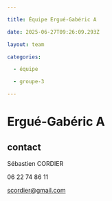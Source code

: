 ```yaml
---

title: Équipe Ergué-Gabéric A

date: 2025-06-27T09:26:09.293Z

layout: team

categories:

  - équipe

  - groupe-3

---
```


# Ergué-Gabéric A



## contact 

Sébastien CORDIER

06 22 74 86 11

scordier@gmail.com

